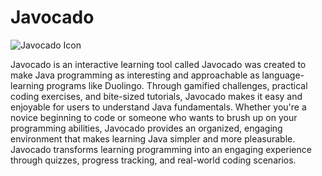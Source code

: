# Javocado
![Javocado Icon](https://github.com/user-attachments/assets/f77343ef-b5c8-4f73-ac7c-a5789d36026c)

Javocado is an interactive learning tool called Javocado was created to make Java programming as interesting and approachable as language-learning programs like Duolingo.  Through gamified challenges, practical coding exercises, and bite-sized tutorials, Javocado makes it easy and enjoyable for users to understand Java fundamentals.  Whether you're a novice beginning to code or someone who wants to brush up on your programming abilities, Javocado provides an organized, engaging environment that makes learning Java simpler and more pleasurable.  Javocado transforms learning programming into an engaging experience through quizzes, progress tracking, and real-world coding scenarios.
